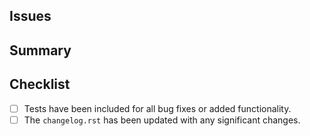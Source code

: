 ## Issues

<!-- Link the issues this change resolves, or describe them -->

## Summary

<!-- Describe how these changes resolve the aforementioned issues -->

## Checklist

- [ ] Tests have been included for all bug fixes or added functionality.
- [ ] The `changelog.rst` has been updated with any significant changes.
